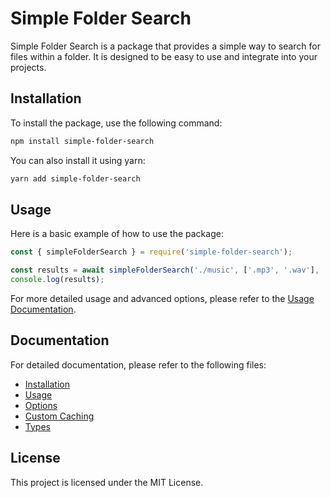 # Simple Folder Search

Simple Folder Search is a package that provides a simple way to search for files within a folder. It is designed to be easy to use and integrate into your projects.

## Installation

To install the package, use the following command:

```bash
npm install simple-folder-search
```

You can also install it using yarn:

```bash
yarn add simple-folder-search
```

## Usage

Here is a basic example of how to use the package:

```javascript
const { simpleFolderSearch } = require('simple-folder-search');

const results = await simpleFolderSearch('./music', ['.mp3', '.wav'], 'my song', { minimumScore: 0.6 });
console.log(results);
```

For more detailed usage and advanced options, please refer to the [Usage Documentation](docs/usage.md).

## Documentation

For detailed documentation, please refer to the following files:

- [Installation](docs/installation.md)
- [Usage](docs/usage.md)
- [Options](docs/options.md)
- [Custom Caching](docs/caching.md)
- [Types](docs/types.md)

## License

This project is licensed under the MIT License.